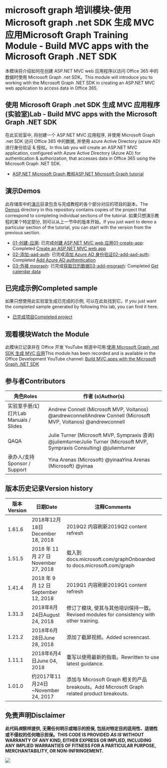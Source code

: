 # <a name="microsoft-graph-training-module---build-mvc-apps-with-the-microsoft-graph-net-sdk"></a><span data-ttu-id="7a275-101">microsoft graph 培训模块-使用 Microsoft graph .net SDK 生成 MVC 应用</span><span class="sxs-lookup"><span data-stu-id="7a275-101">Microsoft Graph Training Module - Build MVC apps with the Microsoft Graph .NET SDK</span></span>

<span data-ttu-id="7a275-102">本模块将介绍如何在创建 ASP.NET MVC web 应用程序以访问 Office 365 中的数据时使用 Microsoft Graph .net SDK。</span><span class="sxs-lookup"><span data-stu-id="7a275-102">This module will introduce you to working with the Microsoft Graph .NET SDK in creating an ASP.NET MVC web application to access data in Office 365.</span></span>

## <a name="lab---build-mvc-apps-with-the-microsoft-graph-net-sdk"></a><span data-ttu-id="7a275-103">使用 Microsoft Graph .net SDK 生成 MVC 应用程序 (实验室)</span><span class="sxs-lookup"><span data-stu-id="7a275-103">Lab - Build MVC apps with the Microsoft Graph .NET SDK</span></span>

<span data-ttu-id="7a275-104">在此实验室中, 将创建一个 ASP.NET MVC 应用程序, 并使用 Microsoft Graph .net SDK 访问 Office 365 中的数据, 并使用 azure Active Directory (azure AD) 进行身份验证 & 授权。</span><span class="sxs-lookup"><span data-stu-id="7a275-104">In this lab you will create an ASP.NET MVC application, configured with Azure Active Directory (Azure AD) for authentication & authorization, that accesses data in Office 365 using the Microsoft Graph .NET SDK.</span></span>

- [<span data-ttu-id="7a275-105">ASP.NET Microsoft Graph 教程</span><span class="sxs-lookup"><span data-stu-id="7a275-105">ASP.NET Microsoft Graph tutorial</span></span>](https://docs.microsoft.com/graph/training/aspnet-tutorial)

## <a name="demos"></a><span data-ttu-id="7a275-106">演示</span><span class="sxs-lookup"><span data-stu-id="7a275-106">Demos</span></span>

<span data-ttu-id="7a275-107">此存储库中的[演示](./Demos)目录包含与完成教程的各个部分对应的项目的副本。</span><span class="sxs-lookup"><span data-stu-id="7a275-107">The [Demos](./Demos) directory in this repository contains copies of the project that correspond to completing individual sections of the tutorial.</span></span> <span data-ttu-id="7a275-108">如果只想演示教程的某个特定部分, 则可以从上一节中的版本开始。</span><span class="sxs-lookup"><span data-stu-id="7a275-108">If you just want to demo a particular section of the tutorial, you can start with the version from the previous section.</span></span>

- <span data-ttu-id="7a275-109">[01-创建-应用](Demos/01-create-app): 已完成[创建 ASP.NET MVC web 应用](https://docs.microsoft.com/graph/training/aspnet-tutorial?tutorial-step=1)</span><span class="sxs-lookup"><span data-stu-id="7a275-109">[01-create-app](Demos/01-create-app): Completed [Create an ASP.NET MVC web app](https://docs.microsoft.com/graph/training/aspnet-tutorial?tutorial-step=1)</span></span>
- <span data-ttu-id="7a275-110">[02-添加-aad-auth](Demos/02-add-aad-auth): 已完成[添加 Azure AD 身份验证](https://docs.microsoft.com/graph/training/aspnet-tutorial?tutorial-step=3)</span><span class="sxs-lookup"><span data-stu-id="7a275-110">[02-add-aad-auth](Demos/02-add-aad-auth): Completed [Add Azure AD authentication](https://docs.microsoft.com/graph/training/aspnet-tutorial?tutorial-step=3)</span></span>
- <span data-ttu-id="7a275-111">[03-外接 msgraph](Demos/03-add-msgraph): 已完成[获取日历数据](https://docs.microsoft.com/graph/training/aspnet-tutorial?tutorial-step=4)</span><span class="sxs-lookup"><span data-stu-id="7a275-111">[03-add-msgraph](Demos/03-add-msgraph): Completed [Get calendar data](https://docs.microsoft.com/graph/training/aspnet-tutorial?tutorial-step=4)</span></span>

## <a name="completed-sample"></a><span data-ttu-id="7a275-112">已完成示例</span><span class="sxs-lookup"><span data-stu-id="7a275-112">Completed sample</span></span>

<span data-ttu-id="7a275-113">如果只想使用此实验室生成已完成的示例, 可以在此处找到它。</span><span class="sxs-lookup"><span data-stu-id="7a275-113">If you just want the completed sample generated by following this lab, you can find it here.</span></span>

- [<span data-ttu-id="7a275-114">已完成项目</span><span class="sxs-lookup"><span data-stu-id="7a275-114">Completed project</span></span>](Demos/03-add-msgraph)

## <a name="watch-the-module"></a><span data-ttu-id="7a275-115">观看模块</span><span class="sxs-lookup"><span data-stu-id="7a275-115">Watch the Module</span></span>

<span data-ttu-id="7a275-116">此模块已记录并在 Office 开发 YouTube 频道中可用:[使用 Microsoft Graph .net SDK 生成 MVC 应用](https://youtu.be/87_gpuFg1Wo)</span><span class="sxs-lookup"><span data-stu-id="7a275-116">This module has been recorded and is available in the Office Development YouTube channel: [Build MVC apps with the Microsoft Graph .NET SDK](https://youtu.be/87_gpuFg1Wo)</span></span>

## <a name="contributors"></a><span data-ttu-id="7a275-117">参与者</span><span class="sxs-lookup"><span data-stu-id="7a275-117">Contributors</span></span>

|        <span data-ttu-id="7a275-118">角色</span><span class="sxs-lookup"><span data-stu-id="7a275-118">Roles</span></span>         |                            <span data-ttu-id="7a275-119">作者 (s)</span><span class="sxs-lookup"><span data-stu-id="7a275-119">Author(s)</span></span>                             |
| -------------------- | ---------------------------------------------------------------- |
| <span data-ttu-id="7a275-120">实验室手册/幻灯片</span><span class="sxs-lookup"><span data-stu-id="7a275-120">Lab Manuals / Slides</span></span> | <span data-ttu-id="7a275-121">Andrew Connell (Microsoft MVP, Voitanos) @andrewconnell</span><span class="sxs-lookup"><span data-stu-id="7a275-121">Andrew Connell (Microsoft MVP, Voitanos) @andrewconnell</span></span>          |
| <span data-ttu-id="7a275-122">QA</span><span class="sxs-lookup"><span data-stu-id="7a275-122">QA</span></span>                   | <span data-ttu-id="7a275-123">Julie Turner (Microsoft MVP, Sympraxis 咨询) @juliemturner</span><span class="sxs-lookup"><span data-stu-id="7a275-123">Julie Turner (Microsoft MVP, Sympraxis Consulting) @juliemturner</span></span> |
| <span data-ttu-id="7a275-124">承办人/支持</span><span class="sxs-lookup"><span data-stu-id="7a275-124">Sponsor / Support</span></span>    | <span data-ttu-id="7a275-125">Yina Arenas (Microsoft) @yinaa</span><span class="sxs-lookup"><span data-stu-id="7a275-125">Yina Arenas (Microsoft) @yinaa</span></span>                                   |

## <a name="version-history"></a><span data-ttu-id="7a275-126">版本历史记录</span><span class="sxs-lookup"><span data-stu-id="7a275-126">Version history</span></span>

| <span data-ttu-id="7a275-127">版本</span><span class="sxs-lookup"><span data-stu-id="7a275-127">Version</span></span> |        <span data-ttu-id="7a275-128">日期</span><span class="sxs-lookup"><span data-stu-id="7a275-128">Date</span></span>        |                       <span data-ttu-id="7a275-129">注释</span><span class="sxs-lookup"><span data-stu-id="7a275-129">Comments</span></span>                       |
| ------- | ------------------ | ---------------------------------------------------- |
| <span data-ttu-id="7a275-130">1.6</span><span class="sxs-lookup"><span data-stu-id="7a275-130">1.6</span></span>     | <span data-ttu-id="7a275-131">2018年12月18日</span><span class="sxs-lookup"><span data-stu-id="7a275-131">December 18, 2018</span></span>  | <span data-ttu-id="7a275-132">2019Q2 内容刷新</span><span class="sxs-lookup"><span data-stu-id="7a275-132">2019Q2 content refresh</span></span>                               |
| <span data-ttu-id="7a275-133">1.5</span><span class="sxs-lookup"><span data-stu-id="7a275-133">1.5</span></span>     | <span data-ttu-id="7a275-134">2018 年 11 月 27 日</span><span class="sxs-lookup"><span data-stu-id="7a275-134">November 27, 2018</span></span>  | <span data-ttu-id="7a275-135">载入到 docs.microsoft.com/graph</span><span class="sxs-lookup"><span data-stu-id="7a275-135">Onboarded to docs.microsoft.com/graph</span></span>                |
| <span data-ttu-id="7a275-136">1.4</span><span class="sxs-lookup"><span data-stu-id="7a275-136">1.4</span></span>     | <span data-ttu-id="7a275-137">2018 年 9 月 12 日</span><span class="sxs-lookup"><span data-stu-id="7a275-137">September 12, 2018</span></span> | <span data-ttu-id="7a275-138">2019Q1 内容刷新</span><span class="sxs-lookup"><span data-stu-id="7a275-138">2019Q1 content refresh</span></span>                               |
| <span data-ttu-id="7a275-139">1.3</span><span class="sxs-lookup"><span data-stu-id="7a275-139">1.3</span></span>     | <span data-ttu-id="7a275-140">2018年8月24日</span><span class="sxs-lookup"><span data-stu-id="7a275-140">August 24, 2018</span></span>    | <span data-ttu-id="7a275-141">修订了模块, 使其与其他培训保持一致。</span><span class="sxs-lookup"><span data-stu-id="7a275-141">Revised modules for consistency with other training.</span></span> |
| <span data-ttu-id="7a275-142">1.2</span><span class="sxs-lookup"><span data-stu-id="7a275-142">1.2</span></span>     | <span data-ttu-id="7a275-143">2018年6月28日</span><span class="sxs-lookup"><span data-stu-id="7a275-143">June 28, 2018</span></span>      | <span data-ttu-id="7a275-144">添加了截屏视频。</span><span class="sxs-lookup"><span data-stu-id="7a275-144">Added screencast.</span></span>                                    |
| <span data-ttu-id="7a275-145">1.1</span><span class="sxs-lookup"><span data-stu-id="7a275-145">1.1</span></span>     | <span data-ttu-id="7a275-146">2018年6月4日</span><span class="sxs-lookup"><span data-stu-id="7a275-146">June 04, 2018</span></span>      | <span data-ttu-id="7a275-147">重写以使用最新的指南。</span><span class="sxs-lookup"><span data-stu-id="7a275-147">Rewritten to use latest guidance.</span></span>                    |
| <span data-ttu-id="7a275-148">1.0</span><span class="sxs-lookup"><span data-stu-id="7a275-148">1.0</span></span>     | <span data-ttu-id="7a275-149">约2017年11月24日</span><span class="sxs-lookup"><span data-stu-id="7a275-149">~November 24, 2017</span></span> | <span data-ttu-id="7a275-150">添加与 Microsoft Graph 相关的产品 breakouts。</span><span class="sxs-lookup"><span data-stu-id="7a275-150">Add Microsoft Graph related product breakouts.</span></span>       |

## <a name="disclaimer"></a><span data-ttu-id="7a275-151">免责声明</span><span class="sxs-lookup"><span data-stu-id="7a275-151">Disclaimer</span></span>

<span data-ttu-id="7a275-152">**此代码*按*原样提供, 无需任何明示或暗示的担保, 包括对特定目的适用性、适销性或不侵权的任何暗示担保。**</span><span class="sxs-lookup"><span data-stu-id="7a275-152">**THIS CODE IS PROVIDED *AS IS* WITHOUT WARRANTY OF ANY KIND, EITHER EXPRESS OR IMPLIED, INCLUDING ANY IMPLIED WARRANTIES OF FITNESS FOR A PARTICULAR PURPOSE, MERCHANTABILITY, OR NON-INFRINGEMENT.**</span></span>

<img src="https://telemetry.sharepointpnp.com/msgraph-training-aspnetmvcapp" />